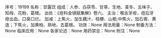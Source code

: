序号：19199
名称：甘露饮
组成：人参、白茯苓、甘草、生地、麦冬、五味子、知母、花粉、葛根。
出处：《痘科金镜赋集解》卷六。
主治：喉舌牙疳，痘后牙疳出血，口臭口烂。
加减：上焦火，加生藕汁，桔梗、山栀;中焦火，加石膏、黄连；下焦火，加黄柏、熟地，去葛根。
功效：None
用法用量：None
制备方法：None
临床应用：None
各家论述：None
用药禁忌：None
附注：None
